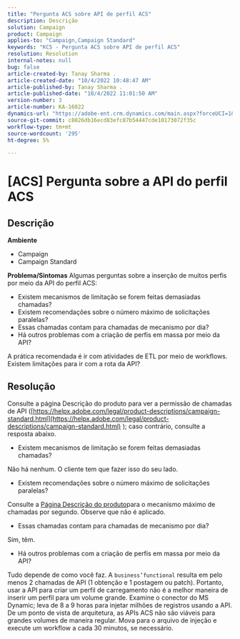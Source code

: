 ```yaml
---
title: "Pergunta ACS sobre API de perfil ACS"
description: Descrição
solution: Campaign
product: Campaign
applies-to: "Campaign,Campaign Standard"
keywords: "KCS - Pergunta ACS sobre API de perfil ACS"
resolution: Resolution
internal-notes: null
bug: false
article-created-by: Tanay Sharma .
article-created-date: "10/4/2022 10:48:47 AM"
article-published-by: Tanay Sharma .
article-published-date: "10/4/2022 11:01:50 AM"
version-number: 3
article-number: KA-16022
dynamics-url: "https://adobe-ent.crm.dynamics.com/main.aspx?forceUCI=1&pagetype=entityrecord&etn=knowledgearticle&id=c2ea181f-d243-ed11-bba2-0022480868ff"
source-git-commit: c8826db16ecd83efc87b54447cde10173072f35c
workflow-type: tm+mt
source-wordcount: '295'
ht-degree: 5%

---
```


# [ACS] Pergunta sobre a API do perfil ACS

## Descrição

<b>Ambiente</b>
- Campaign
- Campaign Standard



<b>Problema/Sintomas</b>
Algumas perguntas sobre a inserção de muitos perfis por meio da API do perfil ACS:

- Existem mecanismos de limitação se forem feitas demasiadas chamadas?
- Existem recomendações sobre o número máximo de solicitações paralelas?
- Essas chamadas contam para chamadas de mecanismo por dia?
- Há outros problemas com a criação de perfis em massa por meio da API?


A prática recomendada é ir com atividades de ETL por meio de workflows. Existem limitações para ir com a rota da API?


## Resolução


Consulte a página Descrição do produto para ver a permissão de chamadas de API ([https://helpx.adobe.com/legal/product-descriptions/campaign-standard.html](https://helpx.adobe.com/legal/product-descriptions/campaign-standard.html) ); caso contrário, consulte a resposta abaixo.



- Existem mecanismos de limitação se forem feitas demasiadas chamadas?


Não há nenhum. O cliente tem que fazer isso do seu lado.

- Existem recomendações sobre o número máximo de solicitações paralelas?


Consulte a [Página Descrição do produto](https://helpx.adobe.com/legal/product-descriptions/campaign-standard.html#)para o mecanismo máximo de chamadas por segundo. Observe que não é aplicado.

- Essas chamadas contam para chamadas de mecanismo por dia?


Sim, têm.

- Há outros problemas com a criação de perfis em massa por meio da API?


Tudo depende de como você faz. A `business’functional` resulta em pelo menos 2 chamadas de API (1 obtenção e 1 postagem ou patch). Portanto, usar a API para criar um perfil de carregamento não é a melhor maneira de inserir um perfil para um volume grande. Examine o conector do MS Dynamic; leva de 8 a 9 horas para injetar milhões de registros usando a API. De um ponto de vista de arquitetura, as APIs ACS não são viáveis para grandes volumes de maneira regular. Mova para o arquivo de injeção e execute um workflow a cada 30 minutos, se necessário.
